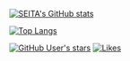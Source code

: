 [![SEITA's GitHub stats](https://github-readme-stats.vercel.app/api?username=seita1996&count_private=true&show_icons=true&theme=tokyonight)](https://github.com/anuraghazra/github-readme-stats)

[![Top Langs](https://github-readme-stats.vercel.app/api/top-langs/?username=seita1996&count_private=true&show_icons=true&theme=tokyonight)](https://github.com/anuraghazra/github-readme-stats)

[![GitHub User's stars](https://img.shields.io/github/stars/seita1996?color=%23cdcdcd&label=GitHub%20Stars)](https://github.com/seita1996)
[![Likes](https://badgen.org/img/zenn/seita1996/likes?style=flat)](https://zenn.dev/seita1996)

<!--
**seita1996/seita1996** is a ✨ _special_ ✨ repository because its `README.md` (this file) appears on your GitHub profile.

Here are some ideas to get you started:

- 🔭 I’m currently working on ...
- 🌱 I’m currently learning ...
- 👯 I’m looking to collaborate on ...
- 🤔 I’m looking for help with ...
- 💬 Ask me about ...
- 📫 How to reach me: ...
- 😄 Pronouns: ...
- ⚡ Fun fact: ...
-->
